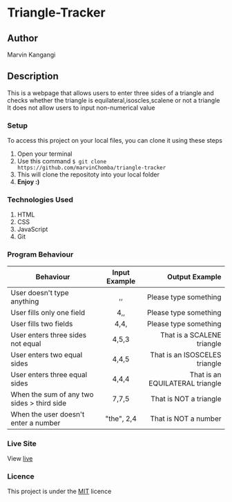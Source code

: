 # Triangle-Tracker

## Author
Marvin Kangangi

## Description
This is a webpage that allows users to enter three sides of a triangle and checks whether the triangle is equilateral,isoscles,scalene or not a triangle
It does not allow users to input non-numerical value

### Setup
To access this project on your local files, you can clone it using these steps
1. Open your terminal
1. Use this command `$ git clone https://github.com/marvinChomba/triangle-tracker`
1. This will clone the repositoty into your local folder
1. __Enjoy :)__
### Technologies Used
1. HTML
1. CSS
1. JavaScript
1. Git

### Program Behaviour
| Behaviour                         |  Input Example |  Output  Example                 |
|----------                                          |:-------------: |------:                           |
| User doesn't type anything                   | ,,          | Please type something  |
| User fills only one field                     | 4,,          | Please type something  |
| User fills two fields                    | 4,4,         | Please type something |
| User enters three sides not equal             | 4,5,3          | That is a SCALENE triangle       |
| User enters two equal sides                     | 4,4,5          | That is an ISOSCELES triangle  |
| User enters three equal sides                         | 4,4,4          | That is an EQUILATERAL triangle    |
| When the sum of any two sides > third side         | 7,7,5          | That is NOT a triangle |
| When the user doesn't enter a number| "the", 2,4   | That is NOT a number|

### Live Site
View [live](https://marvinchomba.github.io/triangle-tracker/)

### Licence
This project is under the [MIT](https://github.com/marvinChomba/triangle-tracker/blob/master/LICENSE) licence

